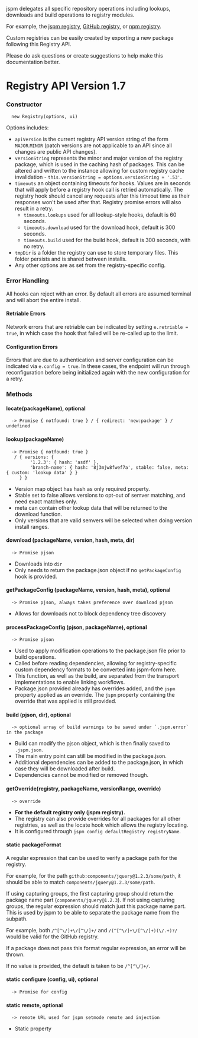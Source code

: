 jspm delegates all specific repository operations including lookups, downloads and build operations to registry modules.

For example, the [jspm registry](https://github.com/jspm/registry-endpoint), [GitHub registry](https://github.com/jspm/github/), or [npm registry](https://github.com/jspm/npm).

Custom registries can be easily created by exporting a new package following this Registry API.

Please do ask questions or create suggestions to help make this documentation better.

# Registry API Version 1.7

### Constructor

```
  new Registry(options, ui)
```

Options includes:

* `apiVersion` is the current registry API version string of the form `MAJOR`.`MINOR` (patch versions are not applicable to an API since all changes are public API changes).
* `versionString` represents the minor and major version of the registry package, which is used in the caching hash of packages. This can be altered and written to the instance allowing for custom registry cache invalidation - `this.versionString = options.versionString + '.53'`.
* `timeouts` an object containing timeouts for hooks. Values are in seconds that will apply before a registry hook call is retried automatically. The registry hook should cancel any requests after this timeout time as their responses won't be used after that. Registry promise errors will also result in a retry.
  * `timeouts.lookups` used for all lookup-style hooks, default is 60 seconds.
  * `timeouts.download` used for the download hook, default is 300 seconds.
  * `timeouts.build` used for the build hook, default is 300 seconds, with no retry.
* `tmpDir` is a folder the registry can use to store temporary files. This folder persists and is shared between installs.
* Any other options are as set from the registry-specific config.

### Error Handling

All hooks can reject with an error. By default all errors are assumed terminal and will abort the entire install.

#### Retriable Errors

Network errors that are retriable can be indicated by setting `e.retriable = true`, in which case the hook that failed will be re-called up to the limit.

#### Configuration Errors

Errors that are due to authentication and server configuration can be indicated via `e.config = true`. In these cases, the endpoint will run through reconfiguration before being initialized again with the new configuration for a retry.

### Methods

#### locate(packageName), optional

```
  -> Promise { notfound: true } / { redirect: 'new:package' } / undefined
```

#### lookup(packageName)
```
  -> Promise { notfound: true }
   / { versions: { 
         '1.2.3': { hash: 'asdf' }, 
         'branch-name': { hash: '8j3mjw8fwef7a', stable: false, meta: { custom: 'lookup data' } } 
     } }
```
* Version map object has hash as only required property.
* Stable set to false allows versions to opt-out of semver matching, and need exact matches only.
* meta can contain other lookup data that will be returned to the download function.
* Only versions that are valid semvers will be selected when doing version install ranges.

#### download (packageName, version, hash, meta, dir)
```
  -> Promise pjson
```

* Downloads into `dir`
* Only needs to return the package.json object if no `getPackageConfig` hook is provided.

#### getPackageConfig (packageName, version, hash, meta), optional
```
  -> Promise pjson, always takes preference over download pjson
```
* Allows for downloads not to block dependency tree discovery

#### processPackageConfig (pjson, packageName), optional
```
  -> Promise pjson
```

* Used to apply modification operations to the package.json file prior to build operations.
* Called before reading dependencies, allowing for registry-specific custom dependency formats to be converted into jspm-form here.
* This function, as well as the build, are separated from the transport implementations to enable linking workflows.
* Package.json provided already has overrides added, and the `jspm` property applied as an override. The `jspm` property containing the override that was applied is still provided.

#### build (pjson, dir), optional
```
  -> optional array of build warnings to be saved under `.jspm.error` in the package
```
* Build can modify the pjson object, which is then finally saved to `.jspm.json`.
* The main entry point can still be modified in the package.json.
* Additional dependencies can be added to the package.json, in which case they will be downloaded after build.
* Dependencies cannot be modified or removed though.

#### getOverride(registry, packageName, versionRange, override)

```
  -> override
```

* **For the default registry only (jspm registry).**
* The registry can also provide overrides for all packages for all other registries, as well as the locate hook which allows the registry locating.
* It is configured through `jspm config defaultRegistry registryName`.

#### static packageFormat

A regular expression that can be used to verify a package path for the registry.

For example, for the path `github:components/jquery@1.2.3/some/path`, it should be able to match `components/jquery@1.2.3/some/path`.

If using capturing groups, the first capturing group should return the package name part (`components/jquery@1.2.3`). If not using capturing groups, the regular expression should match just this package name part. This is used by jspm to be able to separate the package name from the subpath.

For example, both `/^[^\/]+\/[^\/]+/` and `/(^[^\/]+\/[^\/]+)(\/.+)?/` would be valid for the GitHub registry.

If a package does not pass this format regular expression, an error will be thrown.

If no value is provided, the default is taken to be `/^[^\/]+/`.

#### static configure (config, ui), optional
```
  -> Promise for config
```

#### static remote, optional
```
  -> remote URL used for jspm setmode remote and injection
```
* Static property